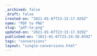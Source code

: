 ```yaml
---
_archived: false
_draft: false
created-on: "2021-01-07T23:15:17.929Z"
name: "PDF to PNG"
slug: "pdf-to-png"
updated-on: "2021-01-07T23:15:17.929Z"
published-on: "2021-01-07T23:24:30.059Z"
tags: "conversions"
layout: "single-conversions.html"
---
```



